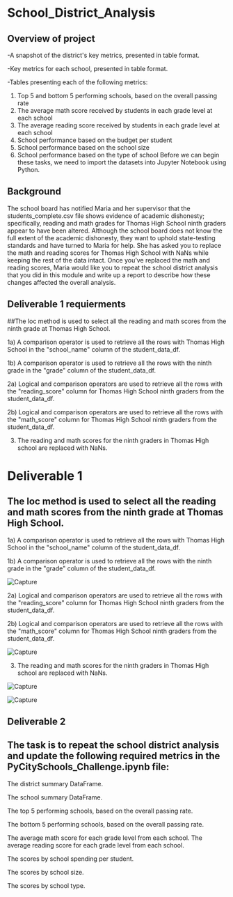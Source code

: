 # School_District_Analysis

## Overview of project
-A snapshot of the district's key metrics, presented in table format.

-Key metrics for each school, presented in table format.

-Tables presenting each of the following metrics:
1) Top 5 and bottom 5 performing schools, based on the overall passing rate
2) The average math score received by students in each grade level at each school
3) The average reading score received by students in each grade level at each school
4) School performance based on the budget per student
5) School performance based on the school size
6) School performance based on the type of school Before we can begin these tasks, we need to import the datasets into Jupyter Notebook using Python.

## Background

The school board has notified Maria and her supervisor that the students_complete.csv file shows evidence of academic dishonesty; specifically, reading and math grades for Thomas High School ninth graders appear to have been altered. Although the school board does not know the full extent of the academic dishonesty, they want to uphold state-testing standards and have turned to Maria for help. She has asked you to replace the math and reading scores for Thomas High School with NaNs while keeping the rest of the data intact. Once you’ve replaced the math and reading scores, Maria would like you to repeat the school district analysis that you did in this module and write up a report to describe how these changes affected the overall analysis.

## Deliverable 1 requierments 

##The loc method is used to select all the reading and math scores from the ninth grade at Thomas High School.

1a) A comparison operator is used to retrieve all the rows with Thomas High School in the "school_name" column of the student_data_df.

1b) A comparison operator is used to retrieve all the rows with the ninth grade in the "grade" column of the student_data_df.

2a) Logical and comparison operators are used to retrieve all the rows with the "reading_score" column for Thomas High School ninth graders from the student_data_df.

2b) Logical and comparison operators are used to retrieve all the rows with the "math_score" column for Thomas High School ninth graders from the student_data_df.

3) The reading and math scores for the ninth graders in Thomas High school are replaced with NaNs.

# Deliverable 1 


## The loc method is used to select all the reading and math scores from the ninth grade at Thomas High School.

1a) A comparison operator is used to retrieve all the rows with Thomas High School in the "school_name" column of the student_data_df.

1b) A comparison operator is used to retrieve all the rows with the ninth grade in the "grade" column of the student_data_df.

![Capture](https://user-images.githubusercontent.com/89880015/137040911-0624eb15-4033-4fe0-98d3-1bd8bb696d30.PNG)

2a) Logical and comparison operators are used to retrieve all the rows with the "reading_score" column for Thomas High School ninth graders from the student_data_df.

2b) Logical and comparison operators are used to retrieve all the rows with the "math_score" column for Thomas High School ninth graders from the student_data_df.

![Capture](https://user-images.githubusercontent.com/89880015/137041186-85b285d6-6705-47df-b493-3321ee9eb742.PNG)

3) The reading and math scores for the ninth graders in Thomas High school are replaced with NaNs.

![Capture](https://user-images.githubusercontent.com/89880015/137041497-f604997b-0a6f-446a-bfd2-9c25f5b38000.PNG)

![Capture](https://user-images.githubusercontent.com/89880015/137041552-b9d19280-caeb-4af5-a8d5-4e115fdb6582.PNG)

## Deliverable 2

## The task is to repeat the school district analysis and update the following required metrics in the PyCitySchools_Challenge.ipynb file:

The district summary DataFrame.

The school summary DataFrame.

The top 5 performing schools, based on the overall passing rate.

The bottom 5 performing schools, based on the overall passing rate.

The average math score for each grade level from each school.
The average reading score for each grade level from each school.

The scores by school spending per student.

The scores by school size.

The scores by school type.








